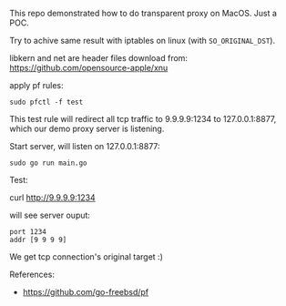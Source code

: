 This repo demonstrated how to do transparent proxy on MacOS. Just a POC.

Try to achive same result with iptables on linux (with `SO_ORIGINAL_DST`).

libkern and net are header files download from: https://github.com/opensource-apple/xnu

apply pf rules:

    sudo pfctl -f test

This test rule will redirect all tcp traffic to 9.9.9.9:1234 to 127.0.0.1:8877, which our demo proxy server is listening.

Start server, will listen on 127.0.0.1:8877:

    sudo go run main.go


Test:

  curl  http://9.9.9.9:1234


will see server ouput:

    port 1234
    addr [9 9 9 9]


We get tcp connection's original target :)

References:

- https://github.com/go-freebsd/pf
